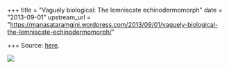 +++
title = "Vaguely biological: The lemniscate echinodermomorph"
date = "2013-09-01"
upstream_url = "https://manasataramgini.wordpress.com/2013/09/01/vaguely-biological-the-lemniscate-echinodermomorph/"

+++
Source: [here](https://manasataramgini.wordpress.com/2013/09/01/vaguely-biological-the-lemniscate-echinodermomorph/).

[![](https://lh6.googleusercontent.com/-STy_KlkI5Ss/UiLpUVKqnAI/AAAAAAAACuk/GutsYqKALCU/s640/vaguebio05.jpg)](https://picasaweb.google.com/lh/photo/bqIsPpwFsOtk7T6NFeY5AtMTjNZETYmyPJy0liipFm0?feat=embedwebsite)
